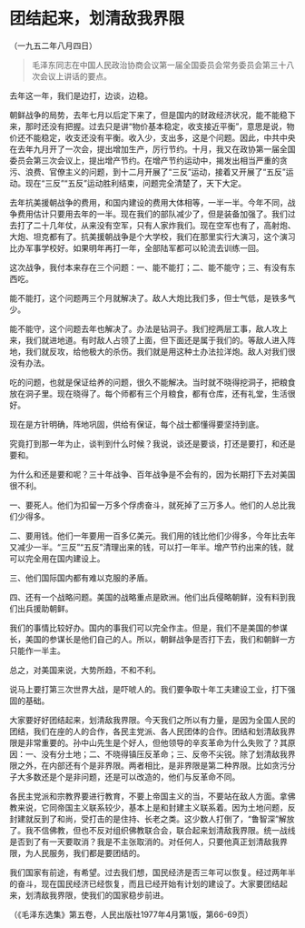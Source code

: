 # 团结起来，划清敌我界限

（一九五二年八月四日）

> 毛泽东同志在中国人民政治协商会议第一届全国委员会常务委员会第三十八次会议上讲话的要点。

去年这一年，我们是边打，边谈，边稳。

朝鲜战争的局势，去年七月以后定下来了，但是国内的财政经济状况，能不能稳下来，那时还没有把握。过去只是讲“物价基本稳定，收支接近平衡”，意思是说，物价还不能稳定，收支还没有平衡。收入少，支出多，这是个问题。因此，中共中央在去年九月开了一次会，提出增加生产，厉行节约。十月，我又在政协第一届全国委员会第三次会议上，提出增产节约。在增产节约运动中，揭发出相当严重的贪污、浪费、官僚主义的问题，到十二月开展了“三反”运动，接着又开展了“五反”运动。现在“三反”“五反”运动胜利结束，问题完全清楚了，天下大定。

去年抗美援朝战争的费用，和国内建设的费用大体相等，一半一半。今年不同，战争费用估计只要用去年的一半。现在我们的部队减少了，但是装备加强了。我们过去打了二十几年仗，从来没有空军，只有人家炸我们。现在空军也有了，高射炮、大炮、坦克都有了。抗美援朝战争是个大学校，我们在那里实行大演习，这个演习比办军事学校好。如果明年再打一年，全部陆军都可以轮流去训练一回。

这次战争，我付本来存在三个问题：一、能不能打；二、能不能守；三、有没有东西吃。

能不能打，这个问题两三个月就解决了。敌人大炮比我们多，但士气低，是铁多气少。

能不能守，这个问题去年也解决了。办法是钻洞子。我们挖两层工事，敌人攻上来，我们就进地道。有时敌人占领了上面，但下面还是属于我们的。等敌人进入阵地，我们就反攻，给他极大的杀伤。我们就是用这种土办法拉洋炮。敌人对我们很没有办法。

吃的问题，也就是保证给养的问题，很久不能解决。当时就不晓得挖洞子，把粮食放在洞子里。现在晓得了。每个师都有三个月粮食，都有仓库，还有礼堂，生活很好。

现在是方针明确，阵地巩固，供给有保证，每个战士都懂得要坚持到底。

究竟打到那一年为止，谈判到什么时候？我说，谈还是要谈，打还是要打，和还是要和。

为什么和还是要和呢？三十年战争、百年战争是不会有的，因为长期打下去对美国很不利。

一、要死人。他们为扣留一万多个俘虏奋斗，就死掉了三万多人。他们的人总比我们少得多。

二、要用钱。他们一年要用一百多亿美元。我们用的钱比他们少得多，今年比去年又减少一半。“三反”“五反”清理出来的钱，可以打一年半。增产节约出来的钱，就可以完全用在国内建设上。

三、他们国际国内都有难以克服的矛盾。

四、还有一个战略问题。美国的战略重点是欧洲。他们出兵侵略朝鲜，没有料到我们出兵援助朝鲜。

我们的事情比较好办。国内的事我们可以完全作主。但是，我们不是美国的参谋长，美国的参谋长是他们自己的人。所以，朝鲜战争是否打下去，我们和朝鲜一方只能作一半主。

总之，对美国来说，大势所趋，不和不利。

说马上要打第三次世界大战，是吓唬人的。我们要争取十年工夫建设工业，打下强固的基础。

大家要好好团结起来，划清敌我界限。今天我们之所以有力量，是因为全国人民的团结，我们在座的人的合作，各民主党派、各人民团体的合作。团结和划清敌我界限是非常重要的。孙中山先生是个好人，但他领导的辛亥革命为什么失败了？其原因：一、没有分土地；二、不晓得镇压反革命；三、反帝不尖锐。除了划清敌我界限之外，在内部还有个是非界限。两者相比，是非界限是第二种界限。比如贪污分子大多数还是个是非问题，还是可以改造的，他们与反革命不同。

各民主党派和宗教界要进行教育，不要上帝国主义的当，不要站在敌人方面。拿佛教来说，它同帝国主义联系较少，基本上是和封建主义联系着。因为土地问题，反封建就反到了和尚，受打击的是住持、长老之类。这少数人打倒了，“鲁智深”解放了。我不信佛教，但也不反对组织佛教联合会，联合起来划清敌我界限。统一战线是否到了有一天要取消？我是不主张取消的。对任何人，只要他真正划清敌我界限，为人民服务，我们都是要团结的。

我们国家有前途，有希望。过去我们想，国民经济是否三年可以恢复。经过两年半的奋斗，现在国民经济已经恢复，而且已经开始有计划的建设了。大家要团结起来，划清敌我界限，使我们的国家稳步前进。

（《毛泽东选集》第五卷，人民出版社1977年4月第1版，第66-69页）
